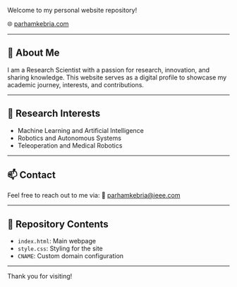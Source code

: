 
Welcome to my personal website repository!

🌐 <a href="https://parhamkebria.com" target="_blank">parhamkebria.com</a>

---

## 🧠 About Me
I am a Research Scientist with a passion for research, innovation, and sharing knowledge. This website serves as a digital profile to showcase my academic journey, interests, and contributions.

---

## 🔬 Research Interests
- Machine Learning and Artificial Intelligence
- Robotics and Autonomous Systems
- Teleoperation and Medical Robotics

---

## 📫 Contact
Feel free to reach out to me via:
📧 parhamkebria@ieee.com


---

## 📁 Repository Contents
- `index.html`: Main webpage
- `style.css`: Styling for the site
- `CNAME`: Custom domain configuration

---

Thank you for visiting!
